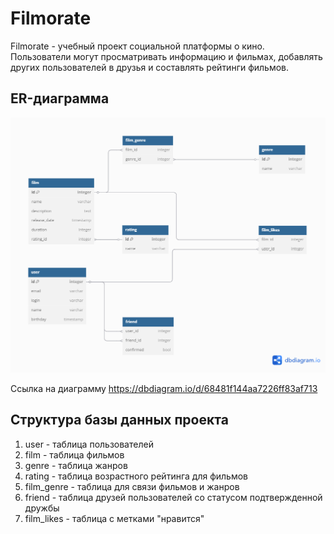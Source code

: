 # Filmorate
Filmorate - учебный проект социальной платформы о кино. Пользователи могут просматривать информацию и фильмах, добавлять других пользователей в друзья и составлять рейтинги фильмов.

## ER-диаграмма
![ER-диаграмма учебного проекта Filmorate](https://github.com/SlavaTurovski/java-filmorate/blob/add-database/Untitled_3.png?raw=true)

Ссылка на диаграмму
https://dbdiagram.io/d/68481f144aa7226ff83af713

## Структура базы данных проекта
1. user - таблица пользователей
2. film - таблица фильмов
3. genre - таблица жанров
4. rating - таблица возрастного рейтинга для фильмов
5. film_genre - таблица для связи фильмов и жанров
6. friend - таблица друзей пользователей со статусом подтвержденной дружбы
7. film_likes - таблица с метками "нравится"